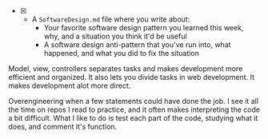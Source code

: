 * [x] - A `SoftwareDesign.md` file where you write about:
    - Your favorite software design pattern you learned this week, why, and a situation you think it'd be useful
    - A software design anti-pattern that you've run into, what happened, and what you did to fix the situation

Model, view, controllers separates tasks and makes development more efficient and organized. It also lets you divide tasks in web development. It makes development alot more direct. 

Overengineering when a few statements could have done the job. I see it all the time on repos I read to practice, and it often makes interpreting the code a bit difficult. What I like to do is test each part of the code, studying what it does, and comment it's function. 
